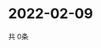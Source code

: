 # 2022-02-09
  共 0条

  <!-- BEGIN -->
  <!-- 最后更新时间Wed Feb 09 2022 16:06:17 GMT+0000 (Coordinated Universal Time) -->
  
  <!-- END -->
  
  